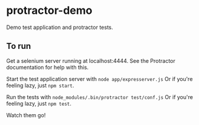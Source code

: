 protractor-demo
===============

Demo test application and protractor tests.

To run
------
Get a selenium server running at localhost:4444. See the Protractor
documentation for help with this.

Start the test application server with
`node app/expresserver.js`
Or if you're feeling lazy, just `npm start`.

Run the tests with
`node_modules/.bin/protractor test/conf.js`
Or if you're feeling lazy, just `npm test`.

Watch them go!
